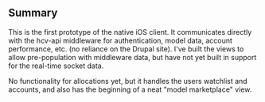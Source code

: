 ## Summary

This is the first prototype of the native iOS client. It communicates directly with the hcv-api middleware for authentication, model data, account performance, etc. (no reliance on the Drupal site). I've built the views to allow pre-population with middleware data, but have not yet built in support for the real-time socket data.

No functionality for allocations yet, but it handles the users watchlist and accounts, and also has the beginning of a neat "model marketplace" view.

